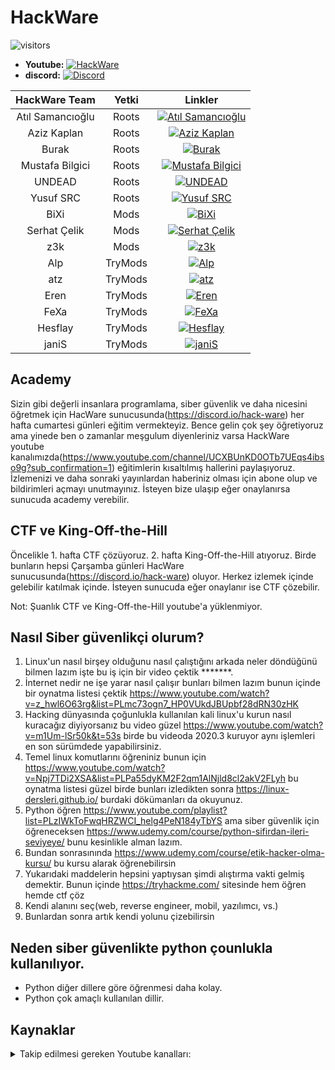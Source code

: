 # HackWare

![visitors](https://visitor-badge.laobi.icu/badge?page_id=Hack-Ware.kaynaklar)
- **Youtube:** [![HackWare](https://img.shields.io/badge/HackWare-Youtube-red)](https://www.youtube.com/channel/UCXBUnKD0OTb7UEqs4ibso9g?sub_confirmation=1)
- **discord:** [![Discord](https://discord.com/api/guilds/779090895156674560/widget.png)](https://discord.io/hack-ware)

|HackWare Team|Yetki|Linkler|
|:---:|:---:|:---:|
|Atıl Samancıoğlu|Roots|[![Atıl Samancıoğlu](https://img.shields.io/badge/HackWare-Discord-brightgreen)](https://discord.com/users/722134683650883697)|
|Aziz Kaplan|Roots|[![Aziz Kaplan](https://img.shields.io/badge/HackWare-Discord-brightgreen)](https://discord.com/users/782245134062321694)|
|Burak|Roots|[![Burak](https://img.shields.io/badge/HackWare-Discord-brightgreen)](https://discord.com/users/809016441910722580)|
|Mustafa Bilgici|Roots|[![Mustafa Bilgici](https://img.shields.io/badge/HackWare-Discord-brightgreen)](https://discord.com/users/519969314359607319)|
|UNDEAD|Roots|[![UNDEAD](https://img.shields.io/badge/HackWare-Discord-brightgreen)](https://discord.com/users/778185074511970304)|
|Yusuf SRC|Roots|[![Yusuf SRC](https://img.shields.io/badge/HackWare-Discord-brightgreen)](https://discord.com/users/415182981884543004)|
|BiXi|Mods|[![BiXi](https://img.shields.io/badge/HackWare-Discord-brightgreen)](https://discord.com/users/412171341895041024)|
|Serhat Çelik|Mods|[![Serhat Çelik](https://img.shields.io/badge/HackWare-Discord-brightgreen)](https://discord.com/users/780834627421601873)|
|z3k|Mods|[![z3k](https://img.shields.io/badge/HackWare-Discord-brightgreen)](https://discord.com/users/149575209026846721)|
|Alp|TryMods|[![Alp](https://img.shields.io/badge/HackWare-Discord-brightgreen)](https://discord.com/users/657999313364058134)|
|atz|TryMods|[![atz](https://img.shields.io/badge/HackWare-Discord-brightgreen)](https://discord.com/users/780402316158959637)|
|Eren|TryMods|[![Eren](https://img.shields.io/badge/HackWare-Discord-brightgreen)](https://discord.com/users/729960681293611009)|
|FeXa|TryMods|[![FeXa](https://img.shields.io/badge/HackWare-Discord-brightgreen)](https://discord.com/users/798891326958862376)|
|Hesflay|TryMods|[![Hesflay](https://img.shields.io/badge/HackWare-Discord-brightgreen)](https://discord.com/users/745587619282288690)|
|janiS|TryMods|[![janiS](https://img.shields.io/badge/HackWare-Discord-brightgreen)](https://discord.com/users/797034673289035808)|

## Academy
Sizin gibi değerli insanlara programlama, siber güvenlik ve daha nicesini öğretmek için HacWare sunucusunda(https://discord.io/hack-ware) her hafta cumartesi günleri eğitim vermekteyiz. Bence gelin çok şey öğretiyoruz ama yinede ben o zamanlar meşgulum diyenleriniz varsa HackWare youtube kanalımızda(https://www.youtube.com/channel/UCXBUnKD0OTb7UEqs4ibso9g?sub_confirmation=1) eğitimlerin kısaltılmış hallerini paylaşıyoruz. İzlemenizi ve daha sonraki yayınlardan haberiniz olması için abone olup ve bildirimleri açmayı unutmayınız. İsteyen bize ulaşıp eğer onaylanırsa sunucuda academy verebilir.

## CTF ve King-Off-the-Hill
Öncelikle 1. hafta CTF çözüyoruz. 2. hafta King-Off-the-Hill atıyoruz. Birde bunların hepsi Çarşamba günleri HacWare sunucusunda(https://discord.io/hack-ware) oluyor. Herkez izlemek içinde gelebilir katılmak içinde. İsteyen sunucuda eğer onaylanır ise CTF çözebilir.

Not: Şuanlık CTF ve King-Off-the-Hill youtube'a yüklenmiyor.

## Nasıl Siber güvenlikçi olurum?
1. Linux'un nasıl birşey olduğunu nasıl çalıştığını arkada neler döndüğünü bilmen lazım işte bu iş için bir video çektik *******.
1. İnternet nedir ne işe yarar nasıl çalışır bunları bilmen lazım bunun içinde bir oynatma listesi çektik https://www.youtube.com/watch?v=z_hwl6O63rg&list=PLmc73ogn7_HP0VUkdJBUpbf28dRN30zHK
1. Hacking dünyasında çoğunlukla kullanılan kali linux'u kurun nasıl kuracağız diyiyorsanız  bu video güzel https://www.youtube.com/watch?v=m1Um-lSr50k&t=53s birde bu videoda 2020.3 kuruyor aynı işlemleri en son sürümdede yapabilirsiniz.
1. Temel linux komutlarını öğreniniz bunun için https://www.youtube.com/watch?v=Npj7TDi2XSA&list=PLPa55dyKM2F2qm1AlNjld8cl2akV2FLyh bu oynatma listesi güzel birde bunları izledikten sonra https://linux-dersleri.github.io/ burdaki dökümanları da okuyunuz.
1. Python öğren https://www.youtube.com/playlist?list=PLzIWkToFwqHRZWCI_helg4PeN184yTbYS ama siber güvenlik için öğreneceksen https://www.udemy.com/course/python-sifirdan-ileri-seviyeye/ bunu kesinlikle alman lazım.
1. Bundan sonrasınında https://www.udemy.com/course/etik-hacker-olma-kursu/ bu kursu alarak öğrenebilirsin
1. Yukarıdaki maddelerin hepsini yaptıysan şimdi alıştırma vakti gelmiş demektir. Bunun içinde https://tryhackme.com/ sitesinde hem öğren hemde ctf çöz
1. Kendi alanını seç(web, reverse engineer, mobil, yazılımcı, vs.)
1. Bunlardan sonra artık kendi yolunu çizebilirsin

## Neden siber güvenlikte python çounlukla kullanılıyor.
- Python diğer dillere göre öğrenmesi daha kolay.
- Python çok amaçlı kullanılan dillir.

## Kaynaklar
<details>
<summary>Takip edilmesi gereken Youtube kanalları:</summary>

### Siber güvenlik
- [HackWare](https://www.youtube.com/channel/UCXBUnKD0OTb7UEqs4ibso9g)
- [Atıl Samancıoğlu](https://www.youtube.com/channel/UCnmAu7FF7LeoyTozrMVtTxQ)
- [Can Değer](https://www.youtube.com/user/theblaxx)
- [Ascard_Education](https://www.youtube.com/channel/UCdB4Yp-MzsgqjIHU0eNx6QQ)
- [Mehmet D. INCE](https://www.youtube.com/channel/UClis21-nGFunHa9agc7Md_Q)
- [Siber Kampüs](https://www.youtube.com/channel/UCfvjRxayLujZbc_JWTYhbMg)
- [Gökhan Bekşen](https://www.youtube.com/user/gokaybeksen)
- [Türkiye Siber Güvenlik Kümelenmesi](https://www.youtube.com/channel/UCHxw8GMMg62MXepyA-0wtDw)
- [Gökhan Muherremoğlu](https://www.youtube.com/channel/UCK1Eb19myZZZp21laMcmoJg)
- [Siber Dünya](https://www.youtube.com/channel/UCFNNt-d_ssSvnGfbBMv3ajA)
- [Emircan Dalman](https://www.youtube.com/channel/UCelXax_n37HQmaiCUSMa-HA/videos)
<details>
<summary>İngilizce siber güvanlikle ilgili youtube kanlları:</summary>

- [John Hammond](https://www.youtube.com/user/RootOfTheNull)
- [Bugcrowd](https://www.youtube.com/channel/UCo1NHk_bgbAbDBc4JinrXww)
- [HackerOne](https://www.youtube.com/channel/UCsgzmECky2Q9lQMWzDwMhYw)
- [HackerSploit](https://www.youtube.com/channel/UC0ZTPkdxlAKf-V33tqXwi3Q)
- [The Cyber Mentor](https://www.youtube.com/channel/UC0ArlFuFYMpEewyRBzdLHiw)
- [IppSec](https://www.youtube.com/channel/UCa6eh7gCkpPo5XXUDfygQQA)
- [Null Byte](https://www.youtube.com/channel/UCgTNupxATBfWmfehv21ym-g)
- [LiveOverflow](https://www.youtube.com/channel/UClcE-kVhqyiHCcjYwcpfj9w)
- [Hak5](https://www.youtube.com/user/Hak5Darren)
</details>

### Programlama

- [Sadık Turan](https://www.youtube.com/user/sadikturan41)
- [Selman Kahya](https://www.youtube.com/channel/UC9Z-Gc_BkYuW75jKcTJICJA)
- [Mert Mekatronik](https://www.youtube.com/channel/UCqMYDjUgPT1Ad-LBQaTtyXA)
- [Yazılım Bilimi](https://www.youtube.com/channel/UCZNZj3mkdCGJfCoKyl4bSYQ)
- [Selman Kahya | Teknik](https://www.youtube.com/channel/UCmp2rZ-cJJ_TQupBzzR7LdA)
- [SendeKodYaz](https://www.youtube.com/channel/UCjUd1-9iNjTQhnz06Gdf1rA)
- [Murat Yücadağ](https://www.youtube.com/channel/UCbkbOlw8snP93RJ2BhH44Qw)
- [Emircan Dalman](https://www.youtube.com/channel/UCelXax_n37HQmaiCUSMa-HA/videos)
- [Engin Demiroğ](https://www.youtube.com/channel/UCRjiquPh4mjPNoOV9eCilXQ)
- [tekno date](https://www.youtube.com/channel/UCk2NW1-7Jzm55FP2v3pVn-Q)
</details>
